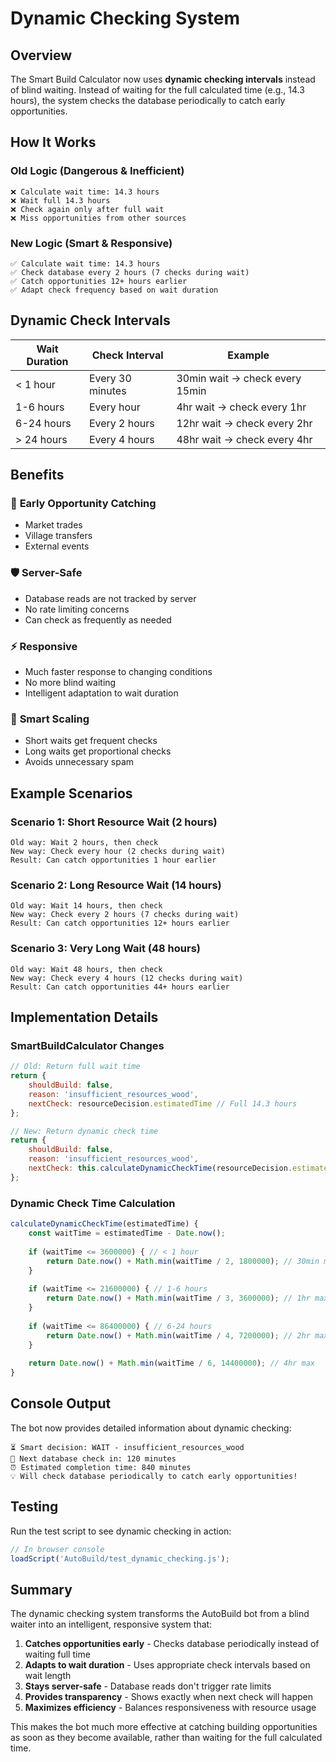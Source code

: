 # Dynamic Checking System

## Overview

The Smart Build Calculator now uses **dynamic checking intervals** instead of blind waiting. Instead of waiting for the full calculated time (e.g., 14.3 hours), the system checks the database periodically to catch early opportunities.

## How It Works

### Old Logic (Dangerous & Inefficient)
```
❌ Calculate wait time: 14.3 hours
❌ Wait full 14.3 hours
❌ Check again only after full wait
❌ Miss opportunities from other sources
```

### New Logic (Smart & Responsive)
```
✅ Calculate wait time: 14.3 hours
✅ Check database every 2 hours (7 checks during wait)
✅ Catch opportunities 12+ hours earlier
✅ Adapt check frequency based on wait duration
```

## Dynamic Check Intervals

| Wait Duration | Check Interval | Example |
|---------------|----------------|---------|
| < 1 hour | Every 30 minutes | 30min wait → check every 15min |
| 1-6 hours | Every hour | 4hr wait → check every 1hr |
| 6-24 hours | Every 2 hours | 12hr wait → check every 2hr |
| > 24 hours | Every 4 hours | 48hr wait → check every 4hr |

## Benefits

### 🎯 **Early Opportunity Catching**

- Market trades
- Village transfers
- External events

### 🛡️ **Server-Safe**
- Database reads are not tracked by server
- No rate limiting concerns
- Can check as frequently as needed

### ⚡ **Responsive**
- Much faster response to changing conditions
- No more blind waiting
- Intelligent adaptation to wait duration

### 🧠 **Smart Scaling**
- Short waits get frequent checks
- Long waits get proportional checks
- Avoids unnecessary spam

## Example Scenarios

### Scenario 1: Short Resource Wait (2 hours)
```
Old way: Wait 2 hours, then check
New way: Check every hour (2 checks during wait)
Result: Can catch opportunities 1 hour earlier
```

### Scenario 2: Long Resource Wait (14 hours)
```
Old way: Wait 14 hours, then check
New way: Check every 2 hours (7 checks during wait)
Result: Can catch opportunities 12+ hours earlier
```

### Scenario 3: Very Long Wait (48 hours)
```
Old way: Wait 48 hours, then check
New way: Check every 4 hours (12 checks during wait)
Result: Can catch opportunities 44+ hours earlier
```

## Implementation Details

### SmartBuildCalculator Changes
```javascript
// Old: Return full wait time
return {
    shouldBuild: false,
    reason: 'insufficient_resources_wood',
    nextCheck: resourceDecision.estimatedTime // Full 14.3 hours
};

// New: Return dynamic check time
return {
    shouldBuild: false,
    reason: 'insufficient_resources_wood',
    nextCheck: this.calculateDynamicCheckTime(resourceDecision.estimatedTime) // 2 hours
};
```

### Dynamic Check Time Calculation
```javascript
calculateDynamicCheckTime(estimatedTime) {
    const waitTime = estimatedTime - Date.now();
    
    if (waitTime <= 3600000) { // < 1 hour
        return Date.now() + Math.min(waitTime / 2, 1800000); // 30min max
    }
    
    if (waitTime <= 21600000) { // 1-6 hours
        return Date.now() + Math.min(waitTime / 3, 3600000); // 1hr max
    }
    
    if (waitTime <= 86400000) { // 6-24 hours
        return Date.now() + Math.min(waitTime / 4, 7200000); // 2hr max
    }
    
    return Date.now() + Math.min(waitTime / 6, 14400000); // 4hr max
}
```

## Console Output

The bot now provides detailed information about dynamic checking:

```
⏳ Smart decision: WAIT - insufficient_resources_wood
🔄 Next database check in: 120 minutes
⏰ Estimated completion time: 840 minutes
💡 Will check database periodically to catch early opportunities!
```

## Testing

Run the test script to see dynamic checking in action:

```javascript
// In browser console
loadScript('AutoBuild/test_dynamic_checking.js');
```

## Summary

The dynamic checking system transforms the AutoBuild bot from a blind waiter into an intelligent, responsive system that:

1. **Catches opportunities early** - Checks database periodically instead of waiting full time
2. **Adapts to wait duration** - Uses appropriate check intervals based on wait length
3. **Stays server-safe** - Database reads don't trigger rate limits
4. **Provides transparency** - Shows exactly when next check will happen
5. **Maximizes efficiency** - Balances responsiveness with resource usage

This makes the bot much more effective at catching building opportunities as soon as they become available, rather than waiting for the full calculated time. 